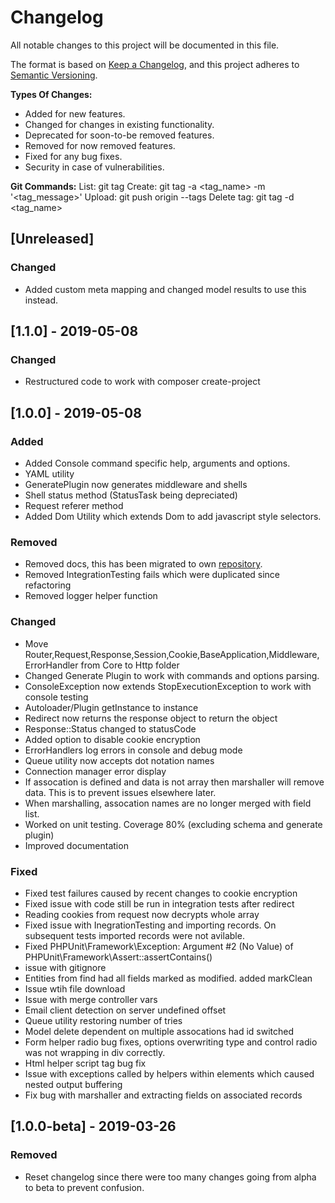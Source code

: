 # Changelog
All notable changes to this project will be documented in this file.

The format is based on [Keep a Changelog](https://keepachangelog.com/en/1.0.0/),
and this project adheres to [Semantic Versioning](https://semver.org/spec/v2.0.0.html).

**Types Of Changes:**
- Added for new features.
- Changed for changes in existing functionality.
- Deprecated for soon-to-be removed features.
- Removed for now removed features.
- Fixed for any bug fixes.
- Security in case of vulnerabilities.

**Git Commands:**
List:         git tag
Create:       git tag -a <tag_name> -m '<tag_message>'
Upload:       git push origin --tags
Delete tag:   git tag -d <tag_name>

## [Unreleased]
### Changed
- Added custom meta mapping and changed model results to use this instead.


## [1.1.0] - 2019-05-08
### Changed
- Restructured code to work with composer create-project

## [1.0.0] - 2019-05-08
### Added
- Added Console command specific help, arguments and options.
- YAML utility
- GeneratePlugin now generates middleware and shells
- Shell status method (StatusTask being depreciated)
- Request referer method
- Added Dom Utility which extends Dom to add javascript style selectors.

### Removed
- Removed docs, this has been migrated to own [repository](https://github.com/originphp/website). 
- Removed IntegrationTesting fails which were duplicated since refactoring
- Removed logger helper function

### Changed
- Move Router,Request,Response,Session,Cookie,BaseApplication,Middleware, ErrorHandler from Core to Http folder
- Changed Generate Plugin to work with commands and options parsing.
- ConsoleException now extends StopExecutionException to work with console testing
- Autoloader/Plugin getInstance to instance
- Redirect now returns the response object to return the object
- Response::Status changed to statusCode
- Added option to disable cookie encryption
- ErrorHandlers log errors in console and debug mode
- Queue utility now accepts dot notation names
- Connection manager error display
- If assocation is defined and data is not array then marshaller will remove data. This is to prevent issues
elsewhere later.
- When marshalling, assocation names are no longer merged with field list.
- Worked on unit testing. Coverage 80% (excluding schema and generate plugin)
- Improved documentation

### Fixed
- Fixed test failures caused by recent changes to cookie encryption
- Fixed issue with code still be run in integration tests after redirect
- Reading cookies from request now decrypts whole array
- Fixed issue with InegrationTesting and importing records. On subsequent tests imported records were not avilable.
- Fixed PHPUnit\Framework\Exception: Argument #2 (No Value) of PHPUnit\Framework\Assert::assertContains()
- issue with gitignore
- Entities from find had all fields marked as modified. added markClean
- Issue wtih file download
- Issue with merge controller vars
- Email client detection on server undefined offset
- Queue utility restoring number of tries
- Model delete dependent on multiple assocations had id switched
- Form helper radio bug fixes, options overwriting type and control radio was not wrapping in div correctly.
- Html helper script tag bug fix
- Issue with exceptions called by helpers within elements which caused nested output buffering
- Fix bug with marshaller and extracting fields on associated records

## [1.0.0-beta] - 2019-03-26
### Removed
- Reset changelog since there were too many changes going from alpha to beta to prevent confusion.